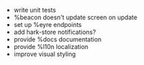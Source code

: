 - write unit tests
- %beacon doesn't update screen on update
- set up %eyre endpoints
- add hark-store notifications?
- provide %docs documentation
- provide %l10n localization
- improve visual styling
